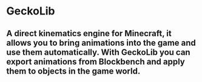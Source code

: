 # GeckoLib

## A direct kinematics engine for Minecraft, it allows you to bring animations into the game and use them automatically. With GeckoLib you can export animations from Blockbench and apply them to objects in the game world.
